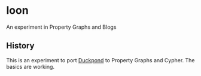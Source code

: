 # loon
An experiment in Property Graphs and Blogs

## History

This is an experiment to port [Duckpond](https://github.com/alexmilowski/duckpond)
to Property Graphs and Cypher. The basics are working.
